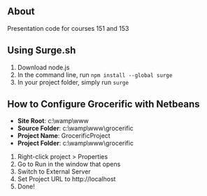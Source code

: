 ## About
Presentation code for courses 151 and 153

## Using Surge.sh
1. Download node.js
2. In the command line, run `npm install --global surge`
3. In your project folder, simply run `surge`

## How to Configure Grocerific with Netbeans
- **Site Root**: c:\wamp\www
- **Source Folder**: c:\wamp\www\grocerific
- **Project Name**: GrocerificProject
- **Project Folder**: c:\wamp\www\grocerific

1. Right-click project > Properties
2. Go to Run in the window that opens
3. Switch to External Server
4. Set Project URL to http://localhost
5. Done!
